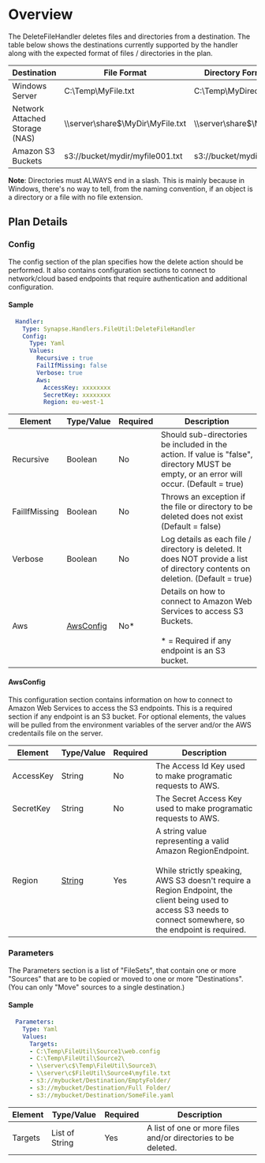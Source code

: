 # Overview
The DeleteFileHandler deletes files and directories from a destination.  The table below shows the destinations currently supported by the handler along with the expected format of files / directories in the plan.

|Destination|File Format|Directory Format
|-----------|-----------|----------------
|Windows Server|C:\Temp\MyFile.txt|C:\Temp\MyDirectory\
|Network Attached Storage (NAS)|\\\server\share$\MyDir\MyFile.txt|\\\server\share$\MyDir\
|Amazon S3 Buckets|s3://bucket/mydir/myfile001.txt|s3://bucket/mydir/

**Note**: Directories must ALWAYS end in a slash.  This is mainly because in Windows, there's no way to tell, from the naming convention, if an object is a directory or a file with no file extension.


## Plan Details
### Config

The config section of the plan specifies how the delete action should be performed.  It also contains configuration sections to connect to network/cloud based endpoints that require authentication and additional configuration.

#### Sample
````yaml
  Handler:
    Type: Synapse.Handlers.FileUtil:DeleteFileHandler
    Config:
      Type: Yaml
      Values:
        Recursive : true
        FailIfMissing: false
        Verbose: true
        Aws:
          AccessKey: xxxxxxxx
          SecretKey: xxxxxxxx
          Region: eu-west-1
````

|Element|Type/Value|Required|Description
|-------|----------|--------|-----------
|Recursive|Boolean|No|Should sub-directories be included in the action.  If value is "false", directory MUST be empty, or an error will occur. (Default = true)
|FailIfMissing|Boolean|No|Throws an exception if the file or directory to be deleted does not exist (Default = false)
|Verbose|Boolean|No|Log details as each file / directory is deleted. It does NOT provide a list of directory contents on deletion. (Default = true)
|Aws|[AwsConfig](#awsconfig)|No*|Details on how to connect to Amazon Web Services to access S3 Buckets.<br><br>* = Required if any endpoint is an S3 bucket.

#### AwsConfig 

This configuration section contains information on how to connect to Amazon Web Services to access the S3 endpoints.  This is a required section if any endpoint is an S3 bucket.  For optional elements, the values will be pulled from the environment variables of the server and/or the AWS credentails file on the server.

|Element|Type/Value|Required|Description
|-------|----------|--------|-----------
|AccessKey|String|No|The Access Id Key used to make programatic requests to AWS.
|SecretKey|String|No|The Secret Access Key used to make programatic requests to AWS.
|Region|[String](http://docs.aws.amazon.com/general/latest/gr/rande.html#s3_region)|Yes|A string value representing a valid Amazon RegionEndpoint.  <br><br>While strictly speaking, AWS S3 doesn't require a Region Endpoint, the client being used to access S3 needs to connect somewhere, so the endpoint is required.


### Parameters

The Parameters section is a list of "FileSets", that contain one or more "Sources" that are to be copied or moved to one or more "Destinations".  (You can only "Move" sources to a single destination.) 

#### Sample
````yaml
  Parameters:
    Type: Yaml
    Values:
      Targets:
      - C:\Temp\FileUtil\Source1\web.config
      - C:\Temp\FileUtil\Source2\
      - \\server\c$\Temp\FileUtil\Source3\
      - \\server\c$FileUtil\Source4\myfile.txt
      - s3://mybucket/Destination/EmptyFolder/
      - s3://mybucket/Destination/Full Folder/
      - s3://mybucket/Destination/SomeFile.yaml
````

|Element|Type/Value|Required|Description
|-------|----|--------|-----------
|Targets|List of String|Yes|A list of one or more files and/or directories to be deleted.

